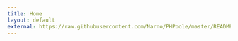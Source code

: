 ```yaml
---
title: Home
layout: default
external: https://raw.githubusercontent.com/Narno/PHPoole/master/README.md
---
```

